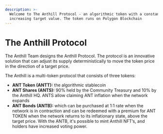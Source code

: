 ```yaml
---
description: >-
  Welcome to The Anthill Protocol - an algorithmic token with a constantly
  increasing target value. The token runs on Polygon Blockchain
---
```


# The Anthill Protocol

The Anthill Team designs the Anthill Protocol. The protocol is an innovative solution that can adjust its supply deterministically to move the token price in the direction of a target price.

The Anthill is a multi-token protocol that consists of three tokens:

* **ANT Token (ANTT):** the algorithmic stablecoin
* **ANT Shares (ANTS):** 90% held by the Community Treasury and 10% by the Anthill HQ. ANTS allow claiming ANT inflation when the network expands
* **ANT Bonds (ANTB):** which can be purchased at 1:1 rate when the network is in contraction and can be redeemed with a premium for ANT TOKEN when the network returns to its inflationary state, above the target price. With the ANTB, it's possible to mint Anthill NFT’s, and holders have increased voting power.
